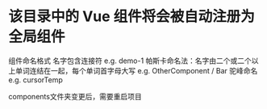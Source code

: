 # 该目录中的 Vue 组件将会被自动注册为全局组件

组件命名格式
    名字包含连接符
        e.g. demo-1
    帕斯卡命名法：名字由二个或二个以上单词连结在一起，每个单词首字母大写
        e.g. OtherComponent / Bar
    驼峰命名
        e.g. cursorTemp



components文件夹变更后，需要重启项目
